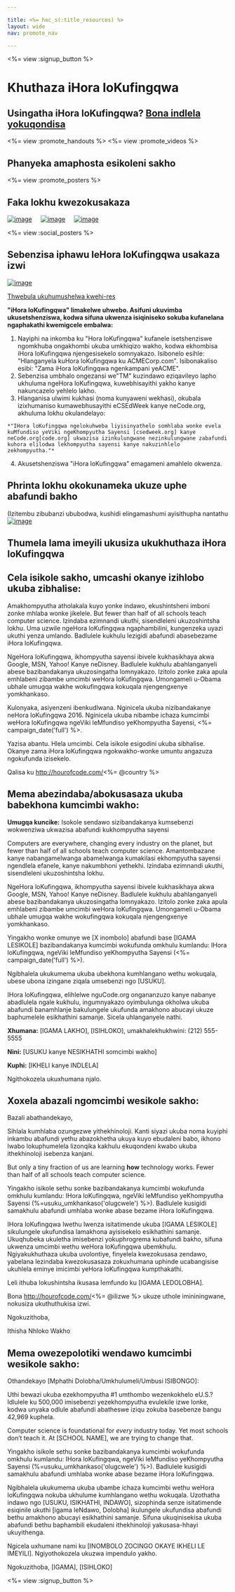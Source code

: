 ```yaml
---

title: <%= hoc_s(:title_resources) %>
layout: wide
nav: promote_nav

---
```


<%= view :signup_button %>

<link rel="stylesheet" type="text/css" href="/css/promote-page.css" />
</link>

# Khuthaza iHora loKufingqwa

## Usingatha iHora loKufingqwa? [Bona indlela yokuqondisa](<%= resolve_url('/how-to') %>)

<%= view :promote_handouts %> <%= view :promote_videos %>

<a id="posters"></a>

## Phanyeka amaphosta esikoleni sakho

<%= view :promote_posters %>

<a id="social"></a>

## Faka lokhu kwezokusakaza

[![image](/images/fit-250/social-1.jpg)](/images/social-1.jpg)&nbsp;&nbsp;&nbsp;&nbsp; [![image](/images/fit-250/social-2.jpg)](/images/social-2.jpg)&nbsp;&nbsp;&nbsp;&nbsp; [![image](/images/fit-250/social-3.jpg)](/images/social-3.jpg)&nbsp;&nbsp;&nbsp;&nbsp;

<%= view :social_posters %>

<a id="logo"></a>

## Sebenzisa iphawu leHora loKufingqwa usakaza izwi

[![image](<%= localized_image('/images/fit-200/hour-of-code-logo.png') %>)](<%= localized_image('/images/hour-of-code-logo.png') %>)

[Thwebula ukuhumushelwa kwehi-res](http://images.code.org/share/hour-of-code-logo.zip)

**"iHora loKufingqwa" limakelwe uhwebo. Asifuni ukuvimba ukusetshenziswa, kodwa sifuna ukwenza isiqiniseko sokuba kufanelana ngaphakathi kwemigcele embalwa:**

  1. Nayiphi na inkomba ku "Hora loKufingqwa" kufanele isetshenziswe ngomkhuba ongakhombi ukuba umkhiqizo wakho, kodwa ekhombisa iHora loKufingqwa njengesisekelo somnyakazo. Isibonelo esihle: "Hlanganyela kuHora loKufingqwa ku ACMECorp.com". Isibonakaliso esibi: "Zama iHora loKufingqwa ngenkampani yeACME".
  2. Sebenzisa umbhalo ongezansi we"TM" kuzindawo eziqavileyo lapho ukhuluma ngeHora loKufingqwa, kuwebhisayithi yakho kanye nakuncazelo yehlelo lakho.
  3. Hlanganisa ulwimi kukhasi (noma kunyaweni wekhasi), okubala izixhumaniso kumawebhusayithi eCSEdWeek kanye neCode.org, akhuluma lokhu okulandelayo:
    
    *"IHora loKufingqwa ngelokuhweba liyisinyathelo somhlaba wonke evela kuMfundiso yeViki ngeKhompyutha Sayensi [csedweek.org] kanye neCode.org[code.org] ukwazisa izinkulungwane nezinkulungwane zabafundi kuhora elilodwa lekhompyutha sayensi kanye nakuzinhlelo zekhompyutha."*

  4. Akusetshenziswa "iHora loKufingqwa" emagameni amahlelo okwenza.

<a id="stickers"></a>

## Phrinta lokhu okokunameka ukuze uphe abafundi bakho

(Izitembu zibubanzi ububodwa, kushidi elingamashumi ayisithupha nantathu  
[![image](/images/fit-250/hour-of-code-stickers.png)](/images/hour-of-code-stickers.pdf)

<a id="sample-emails"></a>

## Thumela lama imeyili ukusiza ukukhuthaza iHora loKufingqwa

<a id="email"></a>

## Cela isikole sakho, umcashi okanye izihlobo ukuba zibhalise:

Amakhompyutha atholakala kuyo yonke indawo, ekushintsheni imboni zonke mhlaba wonke jikelele. But fewer than half of all schools teach computer science. Izindaba ezimnandi ukuthi, sisendleleni ukuzoshintsha lokhu. Uma uzwile ngeHora loKufingqwa ngaphambilini, kungenzeka uyazi ukuthi yenza umlando. Badlulele kukhulu lezigidi abafundi abasebezame iHora loKufingqwa.

NgeHora loKufingqwa, ikhompyutha sayensi ibivele kukhasikhaya akwa Google, MSN, Yahoo! Kanye neDisney. Badlulele kukhulu abahlanganyeli abese bazibandakanya ukuzosingatha lomnyakazo. Izitolo zonke zaka apula emhlabeni zibambe umcimbi weHora loKufingqwa. Umongameli u-Obama ubhale umugqa wakhe wokufingqwa kokuqala njengengxenye yomkhankaso.

Kulonyaka, asiyenzeni ibenkudlwana. Nginicela ukuba nizibandakanye neHora loKufingqwa 2016. Nginicela ukuba nibambe ichaza kumcimbi weHora loKufingqwa ngeViki leMfundiso yeKhompyutha Sayensi, <%= campaign_date('full') %>.

Yazisa abantu. Hlela umcimbi. Cela isikole esigodini ukuba sibhalise. Okanye zama iHora loKufingqwa ngokwakho-wonke umuntu angazuza ngokufunda izisekelo.

Qalisa ku http://hourofcode.com/<%= @country %>

<a id="media-pitch"></a>

## Mema abezindaba/abokusasaza ukuba babekhona kumcimbi wakho:

**Umugqa kuncike:** Isokole sendawo sizibandakanya kumsebenzi wokwenziwa ukwazisa abafundi kukhompyutha sayensi

Computers are everywhere, changing every industry on the planet, but fewer than half of all schools teach computer science. Amantombazane kanye nabangamelwanga abamelwanga kumakilasi ekhompyutha sayensi ngendlela efanele, kanye nakumbhoni yethekhi. Izindaba ezimnandi ukuthi, sisendleleni ukuzoshintsha lokhu.

NgeHora loKufingqwa, ikhompyutha sayensi ibivele kukhasikhaya akwa Google, MSN, Yahoo! Kanye neDisney. Badlulele kukhulu abahlanganyeli abese bazibandakanya ukuzosingatha lomnyakazo. Izitolo zonke zaka apula emhlabeni zibambe umcimbi weHora loKufingqwa. Umongameli u-Obama ubhale umugqa wakhe wokufingqwa kokuqala njengengxenye yomkhankaso.

Yingakho wonke omunye we [X inombolo] abafundi base [IGAMA LESIKOLE] bazibandakanya kumcimbi wokufunda omkhulu kumlandu: IHora loKufingqwa, ngeViki leMfundiso yeKhompyutha Sayensi (<%= campaign_date('full') %>).

Ngibhalela ukukumema ukuba ubekhona kumhlangano wethu wokuqala, ubese ubona izingane ziqala umsebenzi ngo [USUKU].

IHora loKufingqwa, elihlelwe nguCode.org ongananzuzo kanye nabanye abadlulela ngale kukhulu, ingumnyakazo oyimbulunga okholwa ukuba abafundi banamhlanje bakulungele ukufunda amakhono abucayi ukuze baphumelele esikhathini samanje. Sicela uhlanganyele nathi.

**Xhumana:** [IGAMA LAKHO], [ISIHLOKO], umakhalekhukhwini: (212) 555-5555

**Nini:** [USUKU kanye NESIKHATHI somcimbi wakho]

**Kuphi:** [IKHELI kanye INDLELA]

Ngithokozela ukuxhumana njalo.

<a id="parents"></a>

## Xoxela abazali ngomcimbi wesikole sakho:

Bazali abathandekayo,

Sihlala kumhlaba ozungezwe yithekhinoloji. Kanti siyazi ukuba noma kuyiphi inkambu abafundi yethu abazokhetha ukuya kuyo ebudaleni babo, ikhono lwabo lokuphumelela lizonqika kakhulu ekuqondeni kwabo ukuba ithekhinoloji isebenza kanjani.

But only a tiny fraction of us are learning **how** technology works. Fewer than half of all schools teach computer science.

Yingakho isikole sethu sonke bazibandakanya kumcimbi wokufunda omkhulu kumlandu: IHora loKufingqwa, ngeViki leMfundiso yeKhompyutha Sayensi (%=usuku_umkhankaso('olugcwele') %>). Badlulele kusigidi samakhulu abafundi umhlaba wonke abase bezame iHora loKufingqwa.

IHora loKufingqwa lwethu lwenza isitatimende ukuba [IGAMA LESIKOLE] sikulungele ukufundisa lamakhona ayisisekelo esikhathini samanje. Ukuqhubeka ukuletha imisebenzi yokuphrogrema kubafundi bakho, sifuna ukwenza umcimbi wethu weHora loKufingqwa ubemkhulu. Ngiyakukhuthaza ukuba uvolontiye, finyelela kwezokusasa zendawo, yabelana lezindaba kwezokusasaza zokuxhumana uphinde ucabangisise ukuhlela eminye imicimbi yeHora loKufingqwa kumpthakathi.

Leli ithuba lokushintsha ikusasa lemfundo ku [IGAMA LEDOLOBHA].

Bona http://hourofcode.com/<%= @ilizwe %> ukuze uthole imininingwane, nokusiza ukuthuthukisa izwi.

Ngokuzithoba,

Ithisha Nhloko Wakho

<a id="politicians"></a>

## Mema owezepolotiki wendawo kumcimbi wesikole sakho:

Othandekayo [Mphathi Dolobha/Umkhulumeli/Umbusi ISIBONGO]:

Uthi bewazi ukuba ezekhompyutha #1 umthombo wezenkokhelo eU.S.? Idlulele ku 500,000 imisebenzi yezekhompyutha evulekile izwe lonke, kodwa unyaka odlule abafundi abatheswe iziqu zokuba basebenze bangu 42,969 kuphela.

Computer science is foundational for *every* industry today. Yet most schools don’t teach it. At [SCHOOL NAME], we are trying to change that.

Yingakho isikole sethu sonke bazibandakanya kumcimbi wokufunda omkhulu kumlandu: IHora loKufingqwa, ngeViki leMfundiso yeKhompyutha Sayensi (%=usuku_umkhankaso('olugcwele') %>). Badlulele kusigidi samakhulu abafundi umhlaba wonke abase bezame iHora loKufingqwa.

Ngibhalela ukukumema ukuba ubambe ichaza kumcimbi wethu weHora loKufingqwa nokuba ukhulume kumhlangano wethu wokuqala. Uzothatha indawo ngo [USUKU, ISIKHATHI, INDAWO], sizophinda senze isitatimende esiqinile ukuthi [igama leNdawo, Dolobha] ikulungele ukufundisa abafundi bethu amakhono abucayi esikhathini samanje. Sifuna ukuqinisekisa ukuba abafundi bethu baphambili ekudaleni ithekhinoloji yakusasa-hhayi ukuyithenga.

Ngicela uxhumane nami ku [INOMBOLO ZOCINGO OKAYE IKHELI LE IMEYILI]. Ngiyothokozela ukuzwa impendulo yakho.

Ngokuzithoba, [IGAMA], [ISIHLOKO]

<%= view :signup_button %>